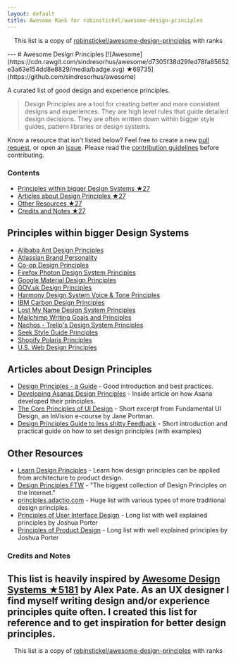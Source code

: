 ```yaml
---
layout: default
title: Awesome Rank for robinstickel/awesome-design-principles
---
```


<p align="center">
	This list is a copy of <a href="https://github.com/robinstickel/awesome-design-principles">robinstickel/awesome-design-principles</a> with ranks
</p>
---
# Awesome Design Principles [![Awesome](https://cdn.rawgit.com/sindresorhus/awesome/d7305f38d29fed78fa85652e3a63e154dd8e8829/media/badge.svg) ★69735](https://github.com/sindresorhus/awesome)

A curated list of good design and experience principles.

> Design Principles are a tool for creating better and more consistent designs and experiences. They are high level rules that guide detailed design decisions. They are often written down within bigger style guides, pattern libraries or design systems.

Know a resource that isn't listed below? Feel free to create a new [pull request](https://github.com/robinstickel/awesome-design-principles/pulls), or open an [issue](https://github.com/robinstickel/awesome-design-principles/issues/new). Please read the [contribution guidelines](https://github.com/robinstickel/awesome-design-principles/blob/master/CONTRIBUTING.md) before contributing.

### Contents
- [Principles within bigger Design Systems ★27](https://github.com/robinstickel/awesome-design-principles#principles-within-bigger-design-systems)
- [Articles about Design Principles ★27](https://github.com/robinstickel/awesome-design-principles#articles-about-design-principles)
- [Other Resources ★27](https://github.com/robinstickel/awesome-design-principles#other-resources)
- [Credits and Notes ★27](https://github.com/robinstickel/awesome-design-principles#credits-and-notes)

## Principles within bigger Design Systems

- [Alibaba Ant Design Principles](https://ant.design/docs/spec/proximity)
- [Atlassian Brand Personality](https://atlassian.design/guidelines/brand/personality)
- [Co-op Design Principles](https://coop-design-manual.herokuapp.com/principles.html)
- [Firefox Photon Design System Principles](http://design.firefox.com/photon/introduction/principles.html)
- [Google Material Design Principles](https://material.io/guidelines/#introduction-principles)
- [GOV.uk Design Principles](https://www.gov.uk/design-principles)
- [Harmony Design System Voice & Tone Principles](http://harmony.intuit.com/voice-tone/)
- [IBM Carbon Design Principles](http://carbondesignsystem.com/guidelines/principles)
- [Lost My Name Design System Principles](http://design-system.lostmy.name/design-principles)
- [Mailchimp Writing Goals and Principles](http://styleguide.mailchimp.com/writing-principles/)
- [Nachos - Trello's Design System Principles](https://design.trello.com/principles)
- [Seek Style Guide Principles](https://seek-oss.github.io/seek-style-guide/)
- [Shopify Polaris Principles](https://polaris.shopify.com/principles/principles#app)
- [U.S. Web Design Principles](https://standards.usa.gov/design-principles/)

## Articles about Design Principles

- [Design Principles - a Guide](https://www.cxpartners.co.uk/our-thinking/design-principles/) - Good introduction and best practices.
- [Developing Asanas Design Principles](https://blog.asana.com/2013/10/design-principles/) - Inside article on how Asana developed their principles.
- [The Core Principles of UI Design](https://www.invisionapp.com/blog/core-principles-of-ui-design/) - Short excerpt from Fundamental UI Design, an InVision e-course by Jane Portman.
- [Design Principles Guide to less shitty Feedback](https://medium.com/apegroup-texts/design-principles-a-guide-to-less-shitty-feedback-64e9541816c1) - Short introduction and practical guide on how to set design principles (with examples)

## Other Resources

- [Learn Design Principles](http://learndesignprinciples.com/) - Learn how design principles can be applied from architecture to product design.
- [Design Principles FTW](http://www.designprinciplesftw.com/) - "The biggest collection of Design Principles on the Internet."
- [principles.adactio.com](https://principles.adactio.com/) - Huge list with various types of more traditional design principles.
- [Principles of User Interface Design](http://bokardo.com/principles-of-user-interface-design/) - Long list with well explained principles by Joshua Porter
- [Principles of Product Design](http://bokardo.com/principles-of-product-design/) - Long list with well explained principles by Joshua Porter

### Credits and Notes
This list is heavily inspired by [Awesome Design Systems ★5181](https://github.com/alexpate/awesome-design-systems) by Alex Pate. As an UX designer I find myself writing design and/or experience principles quite often. I created this list for reference and to get inspiration for better design principles.
---
<p align="center">
	This list is a copy of <a href="https://github.com/robinstickel/awesome-design-principles">robinstickel/awesome-design-principles</a> with ranks
</p>
